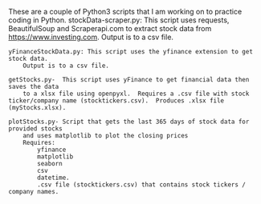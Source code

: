 These are a couple of Python3 scripts that I am working on to practice coding in Python.
    stockData-scraper.py: This script uses requests, BeautifulSoup and Scraperapi.com to extract
        stock data from https://www.investing.com.
        Output is to a csv file.

    yFinanceStockData.py: This script uses the yfinance extension to get stock data.
        Output is to a csv file.

    getStocks.py-  This script uses yFinance to get financial data then saves the data
        to a xlsx file using openpyxl.  Requires a .csv file with stock ticker/company name (stocktickers.csv).  Produces .xlsx file (myStocks.xlsx).

    plotStocks.py- Script that gets the last 365 days of stock data for provided stocks
        and uses matplotlib to plot the closing prices
        Requires: 
            yfinance
            matplotlib
            seaborn
            csv
            datetime.
            .csv file (stocktickers.csv) that contains stock tickers / company names.
